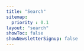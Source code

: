 ```yaml
---
title: "Search"
sitemap:
  priority : 0.1
layout: "search"
showToc: false
showNewsletterSignup: false
---
```

